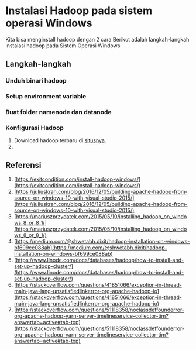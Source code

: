 # Instalasi Hadoop pada sistem operasi Windows

Kita bisa menginstall hadoop dengan 2 cara
Berikut adalah langkah-langkah instalasi hadoop pada Sistem Operasi Windows

## Langkah-langkah

### Unduh binari hadoop

### Setup environment variable

### Buat folder namenode dan datanode

### Konfigurasi Hadoop

1. Download hadoop terbaru di [situsnya](https://hadoop.apache.org/releases.html).
2.

## Referensi
1. [https://exitcondition.com/install-hadoop-windows/](https://exitcondition.com/install-hadoop-windows/)
1. [https://juliuskrah.com/blog/2016/12/05/building-apache-hadoop-from-source-on-windows-10-with-visual-studio-2015/](https://juliuskrah.com/blog/2016/12/05/building-apache-hadoop-from-source-on-windows-10-with-visual-studio-2015/)
1. [https://mariuszprzydatek.com/2015/05/10/installing_hadoop_on_windows_8_or_8_1/](https://mariuszprzydatek.com/2015/05/10/installing_hadoop_on_windows_8_or_8_1/)
1. [https://medium.com/@shwetabh.dixit/hadoop-installation-on-windows-bf699ce088ab](https://medium.com/@shwetabh.dixit/hadoop-installation-on-windows-bf699ce088ab)
1. [https://www.linode.com/docs/databases/hadoop/how-to-install-and-set-up-hadoop-cluster/](https://www.linode.com/docs/databases/hadoop/how-to-install-and-set-up-hadoop-cluster/)
1. [https://stackoverflow.com/questions/41851066/exception-in-thread-main-java-lang-unsatisfiedlinkerror-org-apache-hadoop-io](https://stackoverflow.com/questions/41851066/exception-in-thread-main-java-lang-unsatisfiedlinkerror-org-apache-hadoop-io)
1. [https://stackoverflow.com/questions/51118358/noclassdeffounderror-org-apache-hadoop-yarn-server-timelineservice-collector-tim?answertab=active#tab-top](https://stackoverflow.com/questions/51118358/noclassdeffounderror-org-apache-hadoop-yarn-server-timelineservice-collector-tim?answertab=active#tab-top)